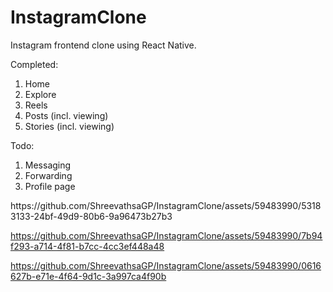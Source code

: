 # InstagramClone
Instagram frontend clone using React Native.

Completed:
1. Home
2. Explore
3. Reels
4. Posts (incl. viewing)
5. Stories (incl. viewing)

Todo:
1. Messaging
2. Forwarding
3. Profile page


<div style = {display: flex, flexDirection: column>
https://github.com/ShreevathsaGP/InstagramClone/assets/59483990/53183133-24bf-49d9-80b6-9a96473b27b3

https://github.com/ShreevathsaGP/InstagramClone/assets/59483990/7b94f293-a714-4f81-b7cc-4cc3ef448a48

https://github.com/ShreevathsaGP/InstagramClone/assets/59483990/0616627b-e71e-4f64-9d1c-3a997ca4f90b
  
</div>


